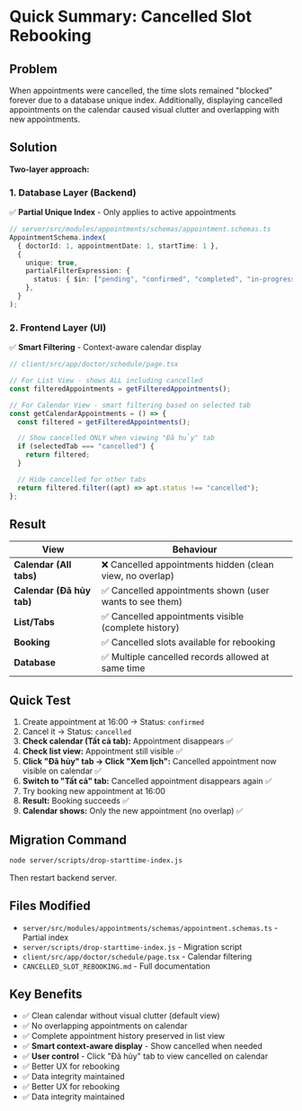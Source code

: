 # Quick Summary: Cancelled Slot Rebooking

## Problem

When appointments were cancelled, the time slots remained "blocked" forever due to a database unique index. Additionally, displaying cancelled appointments on the calendar caused visual clutter and overlapping with new appointments.

## Solution

**Two-layer approach:**

### 1. Database Layer (Backend)

✅ **Partial Unique Index** - Only applies to active appointments

```typescript
// server/src/modules/appointments/schemas/appointment.schemas.ts
AppointmentSchema.index(
  { doctorId: 1, appointmentDate: 1, startTime: 1 },
  {
    unique: true,
    partialFilterExpression: {
      status: { $in: ["pending", "confirmed", "completed", "in-progress"] },
    },
  }
);
```

### 2. Frontend Layer (UI)

✅ **Smart Filtering** - Context-aware calendar display

```typescript
// client/src/app/doctor/schedule/page.tsx

// For List View - shows ALL including cancelled
const filteredAppointments = getFilteredAppointments();

// For Calendar View - smart filtering based on selected tab
const getCalendarAppointments = () => {
  const filtered = getFilteredAppointments();

  // Show cancelled ONLY when viewing "Đã hủy" tab
  if (selectedTab === "cancelled") {
    return filtered;
  }

  // Hide cancelled for other tabs
  return filtered.filter((apt) => apt.status !== "cancelled");
};
```

## Result

| View                      | Behaviour                                                 |
| ------------------------- | --------------------------------------------------------- |
| **Calendar (All tabs)**   | ❌ Cancelled appointments hidden (clean view, no overlap) |
| **Calendar (Đã hủy tab)** | ✅ Cancelled appointments shown (user wants to see them)  |
| **List/Tabs**             | ✅ Cancelled appointments visible (complete history)      |
| **Booking**               | ✅ Cancelled slots available for rebooking                |
| **Database**              | ✅ Multiple cancelled records allowed at same time        |

## Quick Test

1. Create appointment at 16:00 → Status: `confirmed`
2. Cancel it → Status: `cancelled`
3. **Check calendar (Tất cả tab):** Appointment disappears ✅
4. **Check list view:** Appointment still visible ✅
5. **Click "Đã hủy" tab → Click "Xem lịch":** Cancelled appointment now visible on calendar ✅
6. **Switch to "Tất cả" tab:** Cancelled appointment disappears again ✅
7. Try booking new appointment at 16:00
8. **Result:** Booking succeeds ✅
9. **Calendar shows:** Only the new appointment (no overlap) ✅

## Migration Command

```bash
node server/scripts/drop-starttime-index.js
```

Then restart backend server.

## Files Modified

- `server/src/modules/appointments/schemas/appointment.schemas.ts` - Partial index
- `server/scripts/drop-starttime-index.js` - Migration script
- `client/src/app/doctor/schedule/page.tsx` - Calendar filtering
- `CANCELLED_SLOT_REBOOKING.md` - Full documentation

## Key Benefits

- ✅ Clean calendar without visual clutter (default view)
- ✅ No overlapping appointments on calendar
- ✅ Complete appointment history preserved in list view
- ✅ **Smart context-aware display** - Show cancelled when needed
- ✅ **User control** - Click "Đã hủy" tab to view cancelled on calendar
- ✅ Better UX for rebooking
- ✅ Data integrity maintained
- ✅ Better UX for rebooking
- ✅ Data integrity maintained
